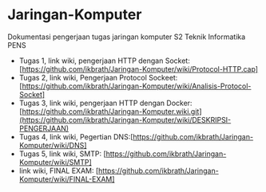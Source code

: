 # Jaringan-Komputer
Dokumentasi pengerjaan tugas jaringan komputer S2 Teknik Informatika PENS

- Tugas 1, link wiki, pengerjaan HTTP dengan Socket: [https://github.com/ikbrath/Jaringan-Komputer/wiki/Protocol-HTTP.cap]
- Tugas 2, link wiki, Pengerjaan Protocol Sockeet: [https://github.com/ikbrath/Jaringan-Komputer/wiki/Analisis-Protocol-Socket] 
- Tugas 3, link wiki, pengerjaan HTTP dengan Docker: [https://github.com/ikbrath/Jaringan-Komputer.wiki.git](https://github.com/ikbrath/Jaringan-Komputer/wiki/DESKRIPSI-PENGERJAAN)
- Tugas 4, link wiki, Pegertian DNS:[https://github.com/ikbrath/Jaringan-Komputer/wiki/DNS]
- Tugas 5, link wiki, SMTP: [https://github.com/ikbrath/Jaringan-Komputer/wiki/SMTP]
- link wiki, FINAL EXAM: [https://github.com/ikbrath/Jaringan-Komputer/wiki/FINAL-EXAM]

